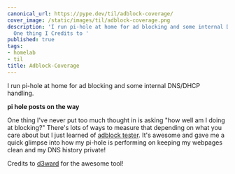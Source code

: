 ```yaml
---
canonical_url: https://pype.dev/til/adblock-coverage/
cover_image: /static/images/til/adblock-coverage.png
description: 'I run pi-hole at home for ad blocking and some internal DNS/DHCP handling.
  One thing I Credits to '
published: true
tags:
- homelab
- til
title: Adblock-Coverage
---
```


I run pi-hole at home for ad blocking and some internal DNS/DHCP handling.

__pi hole posts on the way__

One thing I've never put too much thought in is asking "how well am I doing at blocking?" There's lots of ways to measure that depending on what you care about but I just learned of [adblock tester](https://d3ward.github.io/toolz/adblock). It's awesome and gave me a quick glimpse into how my pi-hole is performing on keeping my webpages clean and my DNS history private!

Credits to [d3ward](https://github.com/d3ward/toolz) for the awesome tool!